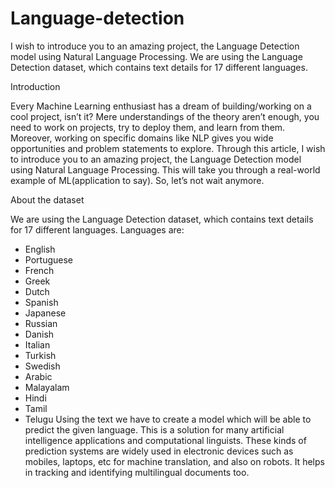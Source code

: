 # Language-detection
I wish to introduce you to an amazing project, the Language Detection model using Natural Language Processing. 
We are using the Language Detection dataset, which contains text details for 17 different languages.

Introduction

Every Machine Learning enthusiast has a dream of building/working on a cool project, isn’t it? Mere understandings of the theory aren’t enough, you need to work on projects, try to deploy them, and learn from them. Moreover, working on specific domains like NLP gives you wide opportunities and problem statements to explore. Through this article, I wish to introduce you to an amazing project, the Language Detection model using Natural Language Processing. This will take you through a real-world example of ML(application to say). So, let’s not wait anymore.

 
About the dataset

We are using the Language Detection dataset, which contains text details for 17 different languages.
Languages are:
* English
* Portuguese
* French
* Greek
* Dutch
* Spanish
* Japanese
* Russian
* Danish
* Italian
* Turkish
* Swedish
* Arabic
* Malayalam
* Hindi
* Tamil
* Telugu
Using the text we have to create a model which will be able to predict the given language. This is a solution for many artificial intelligence applications and computational linguists. These kinds of prediction systems are widely used in electronic devices such as mobiles, laptops, etc for machine translation, and also on robots. It helps in tracking and identifying multilingual documents too.

